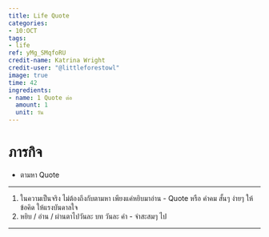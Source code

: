 ```yaml
---
title: Life Quote
categories:
- 10:OCT
tags:
- life
ref: yMg_SMqfoRU
credit-name: Katrina Wright
credit-user: "@littleforestowl"
image: true
time: 42
ingredients:
- name: 1 Quote ต่อ
  amount: 1
  unit: วัน
---
```


# ภารกิจ
 - ตามหา Quote

---

1. ในความเป็นจริง ไม่ต้องถึงกับตามหา เพียงแค่หยิบมาอ่าน - Quote หรือ คำคม สั้นๆ ง่ายๆ ให้ข้อคิด ให้แรงบันดาลใจ
2. หยิบ / อ่าน / ผ่านตาไปวันละ บท วันละ คำ - จำสะสมๆ ไป

---
